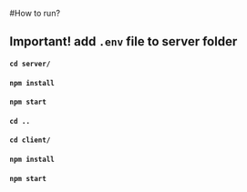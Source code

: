 #How to run?

## Important! add `.env` file to server folder
#### `cd server/`
####  `npm install`
####  `npm start`
####  `cd ..`
####  `cd client/`
####  `npm install`
####  `npm start`